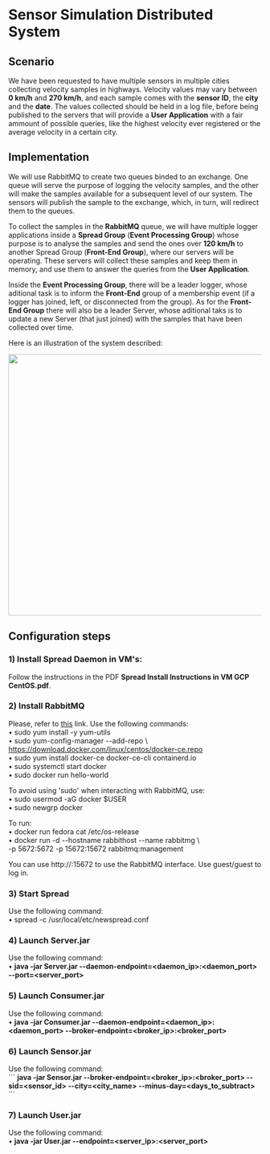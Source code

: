 # Sensor Simulation Distributed System

## Scenario

We have been requested to have multiple sensors in multiple cities collecting velocity samples in highways. Velocity values may vary between **0 km/h** and **270 km/h**, and each sample comes with the **sensor ID**, the **city** and the **date**. The values collected should be held in a log file, before being published to the servers that will provide a **User Application** with a fair ammount of possible queries, like the highest velocity ever registered or the average velocity in a certain city.

## Implementation

We will use RabbitMQ to create two queues binded to an exchange. One queue will serve the purpose of logging the velocity samples, and the other will make the samples available for a subsequent level of our system. The sensors will publish the sample to the exchange, which, in turn, will redirect them to the queues.

To collect the samples in the **RabbitMQ** queue, we will have multiple logger applications inside a **Spread Group** (**Event Processing Group**) whose purpose is to analyse the samples and send the ones over **120 km/h** to another Spread Group (**Front-End Group**), where our servers will be operating. These servers will collect these samples and keep them in memory, and use them to answer the queries from the **User Application**.

Inside the **Event Processing Group**, there will be a leader logger, whose aditional task is to inform the **Front-End** group of a membership event (if a logger has joined, left, or disconnected from the group). As for the **Front-End Group** there will also be a leader Server, whose aditional taks is to update a new Server (that just joined) with the samples that have been collected over time.

Here is an illustration of the system described:

<img src="https://user-images.githubusercontent.com/75852333/148568575-dcb4a30a-c125-4d9c-bb4a-bc702d3542dc.png" width="520">

## Configuration steps

### 1) Install Spread Daemon in VM's:

Follow the instructions in the PDF **Spread Install Instructions in VM GCP CentOS.pdf**.

### 2) Install RabbitMQ

Please, refer to [this](https://docs.docker.com/engine/install/centos/) link. Use the following commands:  
• sudo yum install -y yum-utils  
• sudo yum-config-manager --add-repo \  
https://download.docker.com/linux/centos/docker-ce.repo  
• sudo yum install docker-ce docker-ce-cli containerd.io  
• sudo systemctl start docker  
• sudo docker run hello-world  

To avoid using 'sudo' when interacting with RabbitMQ, use:  
• sudo usermod -aG docker $USER  
• sudo newgrp docker  

To run:  
• docker run fedora cat /etc/os-release  
• docker run -d --hostname rabbithost --name rabbitmg \  
-p 5672:5672 -p 15672:15672 rabbitmq:management  

You can use http://<public VM IP>:15672 to use the RabbitMQ interface. Use guest/guest to log in.

### 3) Start Spread  

Use the following command:  
• spread -c /usr/local/etc/newspread.conf  

### 4) Launch Server.jar  

Use the following command:  
• **java -jar Server.jar --daemon-endpoint=<daemon_ip>:<daemon_port> --port=<server_port>**  

### 5) Launch Consumer.jar  

Use the following command:  
• **java -jar Consumer.jar --daemon-endpoint=<daemon_ip>:<daemon_port> --broker-endpoint=<broker_ip>:<broker_port>**  

### 6) Launch Sensor.jar  

Use the following command:  
´´´
**java -jar Sensor.jar --broker-endpoint=<broker_ip>:<broker_port> --sid=<sensor_id> --city=<city_name> --minus-day=<days_to_subtract>**  
´´´

### 7) Launch User.jar  

Use the following command:  
• **java -jar User.jar --endpoint=<server_ip>:<server_port>**  
